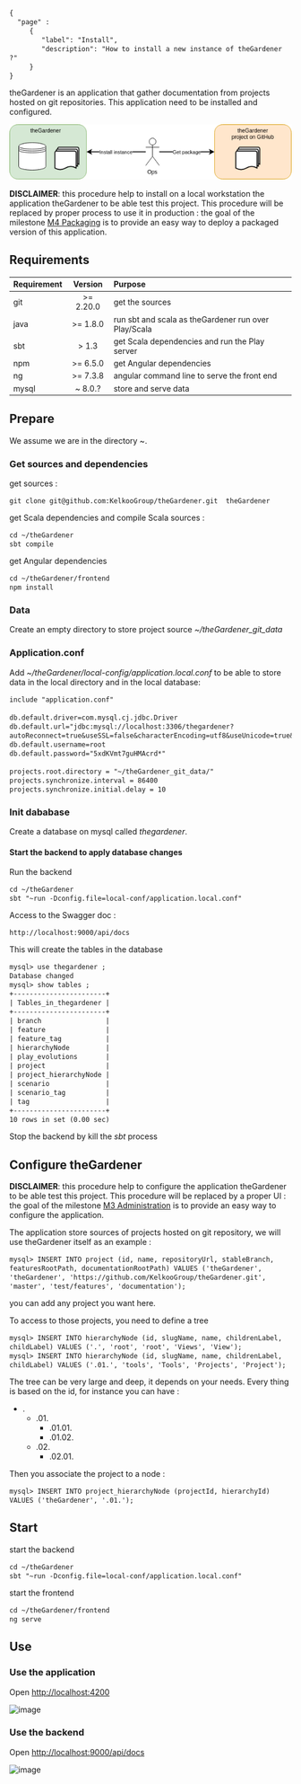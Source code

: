 ```thegardener
{
  "page" :
     {
        "label": "Install",
        "description": "How to install a new instance of theGardener ?"
     }
}
```

theGardener is an application that gather documentation from projects hosted on git repositories. 
This application need to be installed and configured. 

![Roles](../assets/images/theGardener_role_ops.png)


**DISCLAIMER**: this procedure help to install on a local workstation the application theGardener to be able test this project. This procedure will be replaced by proper process to use it in production : the goal of the milestone [M4 Packaging](https://github.com/KelkooGroup/theGardener/milestone/3) is to provide an easy way to deploy a packaged version of this application.

## Requirements 

| Requirement       |     Version     |      Purpose     | 
| :------------     | :-------------: | :------------ |
| git               |     >= 2.20.0   | get the sources |
| java              |     >= 1.8.0    | run sbt and scala as theGardener run over Play/Scala  |
| sbt               |     > 1.3       | get Scala dependencies and run the Play server  |
| npm               |      >= 6.5.0   | get Angular dependencies  |
| ng                |      >= 7.3.8   | angular command line to serve the front end  |
| mysql             |     ~ 8.0.?     | store and serve data |

## Prepare 

We assume we are in the directory ~.

### Get sources and dependencies

get sources :
```
git clone git@github.com:KelkooGroup/theGardener.git  theGardener
```

get Scala dependencies and compile Scala sources :
```
cd ~/theGardener
sbt compile 
```

get Angular dependencies 
```
cd ~/theGardener/frontend
npm install
```

### Data

Create an empty directory to store project source _~/theGardener_git_data_

### Application.conf

Add _~/theGardener/local-config/application.local.conf_ to be able to store data in the local directory and in the local database:
```
include "application.conf"

db.default.driver=com.mysql.cj.jdbc.Driver
db.default.url="jdbc:mysql://localhost:3306/thegardener?autoReconnect=true&useSSL=false&characterEncoding=utf8&useUnicode=true&useJDBCCompliantTimezoneShift=true&useLegacyDatetimeCode=false&serverTimezone=UTC"
db.default.username=root
db.default.password="5xdKVmt7guHMAcrd*"

projects.root.directory = "~/theGardener_git_data/"
projects.synchronize.interval = 86400
projects.synchronize.initial.delay = 10
```

### Init dababase

Create a database on mysql called _thegardener_.

#### Start the backend to apply database changes

Run the backend
```
cd ~/theGardener
sbt "~run -Dconfig.file=local-conf/application.local.conf"
```

Access to the Swagger doc : 
```
http://localhost:9000/api/docs
```

This will create the tables in the database
```
mysql> use thegardener ;
Database changed
mysql> show tables ;
+-----------------------+
| Tables_in_thegardener |
+-----------------------+
| branch                |
| feature               |
| feature_tag           |
| hierarchyNode         |
| play_evolutions       |
| project               |
| project_hierarchyNode |
| scenario              |
| scenario_tag          |
| tag                   |
+-----------------------+
10 rows in set (0.00 sec)
```

Stop the backend by kill the _sbt_ process

## Configure theGardener

**DISCLAIMER**: this procedure help to configure the application theGardener to be able test this project. This procedure will be replaced by a proper UI : the goal of the milestone [M3 Administration](https://github.com/KelkooGroup/theGardener/milestone/2) is to provide an easy way to configure the application.

The application store sources of projects hosted on git repository, we will use theGardener itself as an example :
```
mysql> INSERT INTO project (id, name, repositoryUrl, stableBranch, featuresRootPath, documentationRootPath) VALUES ('theGardener', 'theGardener', 'https://github.com/KelkooGroup/theGardener.git', 'master', 'test/features', 'documentation');
```
you can add any project you want here.

To access to those projects, you need to define a tree 
```
mysql> INSERT INTO hierarchyNode (id, slugName, name, childrenLabel, childLabel) VALUES ('.', 'root', 'root', 'Views', 'View');
mysql> INSERT INTO hierarchyNode (id, slugName, name, childrenLabel, childLabel) VALUES ('.01.', 'tools', 'Tools', 'Projects', 'Project');
```
The tree can be very large and deep, it depends on your needs. Every thing is based on the id, for instance you can have : 
* .
  * .01.
     * .01.01.
     * .01.02.
  * .02.
     * .02.01.

Then you associate the project to a node :

```
mysql> INSERT INTO project_hierarchyNode (projectId, hierarchyId) VALUES ('theGardener', '.01.');
```

## Start 

start the backend
```
cd ~/theGardener
sbt "~run -Dconfig.file=local-conf/application.local.conf"
```

start the frontend
```
cd ~/theGardener/frontend
ng serve
```

## Use 

### Use the application 

Open [http://localhost:4200](http://localhost:4200)

![image](https://user-images.githubusercontent.com/5529106/59674697-1f85f100-91c4-11e9-82dd-d52b8acd7a74.png)

### Use the backend

Open [http://localhost:9000/api/docs](http://localhost:9000/api/docs)

![image](https://user-images.githubusercontent.com/5529106/59674484-a71f3000-91c3-11e9-9d94-2d57400bf45f.png)




